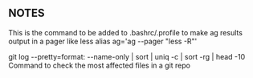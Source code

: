 ## NOTES
This is the command to be added to .bashrc/.profile to make ag results output in a pager like less
alias ag='ag --pager "less -R"'

git log --pretty=format: --name-only | sort | uniq -c | sort -rg | head -10
Command to check the most affected files in a git repo
